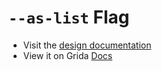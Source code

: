 # `--as-list` Flag

- Visit the [design documentation](../docs/--as-list.md)
- View it on Grida [Docs](https://grida.co/docs/flags/--as-list)
